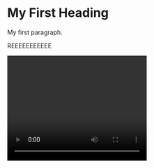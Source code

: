 <html>
<head>
<title>Test</title>
</head>
<body>

<h1>My First Heading</h1>
<p>My first paragraph.</p>
<p>REEEEEEEEEEE</p>

<video width="320" height="240" controls>
  <source src="RPReplay_Final1715349548.mov" type="video/mov">
</video>

</body>
</html>
